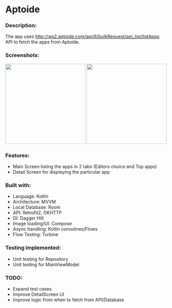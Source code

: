 # Aptoide

### Description:

The app uses http://ws2.aptoide.com/api/6/bulkRequest/api_list/listApps API to fetch the apps from Aptoide.

### Screenshots:
<p float="left">
  <img src="https://cdn.discordapp.com/attachments/556488478594957333/1048184009848528946/image.png" width="250">
  <img src="https://cdn.discordapp.com/attachments/556488478594957333/1048184137728675900/image.png" width="250">
</p>


### Features:
- Main Screen listing the apps in 2 tabs (Editors choice and Top apps)
- Detail Screen for displaying the particular app

### Built with:
- Language: Kotlin
- Architecture: MVVM
- Local Database: Room
- API: Retrofit2, OKHTTP
- DI: Dagger Hilt
- Image loading/UI: Compose
- Async handling: Kotlin coroutines/Flows
- Flow Testing: Turbine

### Testing implemented:
- Unit testing for Repository
- Unit testing for MainViewModel

### TODO:
- Expand test cases
- Improve DetailScreen UI
- Improve logic from when to fetch from API/Database
